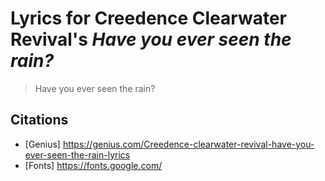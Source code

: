 # Lyrics for Creedence Clearwater Revival's *Have you ever seen the rain?* 

>Have you ever seen the rain?

## Citations
* [Genius] https://genius.com/Creedence-clearwater-revival-have-you-ever-seen-the-rain-lyrics
* [Fonts] https://fonts.google.com/

